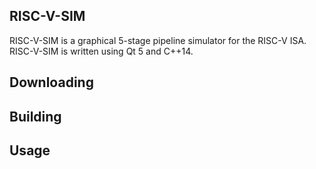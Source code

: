 ## RISC-V-SIM
RISC-V-SIM is a graphical 5-stage pipeline simulator for the RISC-V ISA.
RISC-V-SIM is written using Qt 5 and C++14.

## Downloading

## Building

## Usage
